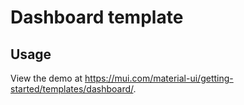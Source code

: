 # Dashboard template

## Usage

<!-- #host-reference -->

View the demo at https://mui.com/material-ui/getting-started/templates/dashboard/.
